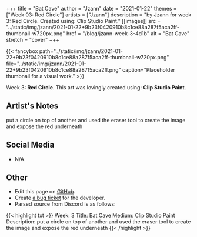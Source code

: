 +++
title =       "Bat Cave"
author =      "Jzann"
date =        "2021-01-22"
themes =      ["Week 03: Red Circle"]
artists =     ["Jzann"]
description = "by Jzann for week 3: Red Circle. Created using: Clip Studio Paint."
[[images]]
              src = "../static/img/jzann/2021-01-22+9b23f0420910b8c1ce88a287f5aca2ff-thumbnail-w720px.png"
              href = "/blog/jzann-week-3-4d1b"
              alt = "Bat Cave"
              stretch = "cover"
+++


{{< fancybox path="../static/img/jzann/2021-01-22+9b23f0420910b8c1ce88a287f5aca2ff-thumbnail-w720px.png" file="../static/img/jzann/2021-01-22+9b23f0420910b8c1ce88a287f5aca2ff.png" caption="Placeholder thumbnail for a visual work." >}}


Week 3: **Red Circle**. This art was lovingly created using: **Clip Studio Paint**.

## Artist's Notes

put a circle on top of another and used the eraser tool to create the image and expose the red underneath

## Social Media

- N/A.

## Other

- Edit this page on [GitHub](https://github.com/teaminkling/web-refresh/edit/main/content/blog/jzann-week-3-4d1b.md).
- Create [a bug ticket](https://github.com/teaminkling/web-refresh/issues/new?assignees=&labels=bug&template=problem-report.md&title=) for the developer.
- Parsed source from Discord is as follows:

{{< highlight txt >}}
Week: 3
Title: Bat Cave
Medium: Clip Studio Paint
Description: put a circle on top of another and used the eraser tool to create the image and expose the red underneath
{{< /highlight >}}